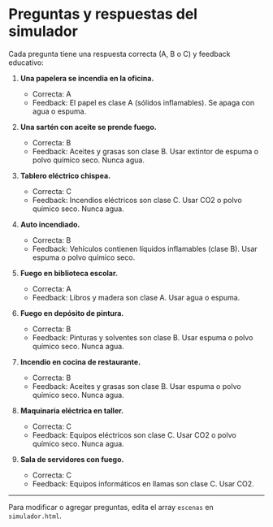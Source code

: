 
# Preguntas y respuestas del simulador

Cada pregunta tiene una respuesta correcta (A, B o C) y feedback educativo:

1. **Una papelera se incendia en la oficina.**
	- Correcta: A
	- Feedback: El papel es clase A (sólidos inflamables). Se apaga con agua o espuma.

2. **Una sartén con aceite se prende fuego.**
	- Correcta: B
	- Feedback: Aceites y grasas son clase B. Usar extintor de espuma o polvo químico seco. Nunca agua.

3. **Tablero eléctrico chispea.**
	- Correcta: C
	- Feedback: Incendios eléctricos son clase C. Usar CO2 o polvo químico seco. Nunca agua.

4. **Auto incendiado.**
	- Correcta: B
	- Feedback: Vehículos contienen líquidos inflamables (clase B). Usar espuma o polvo químico seco.

5. **Fuego en biblioteca escolar.**
	- Correcta: A
	- Feedback: Libros y madera son clase A. Usar agua o espuma.

6. **Fuego en depósito de pintura.**
	- Correcta: B
	- Feedback: Pinturas y solventes son clase B. Usar espuma o polvo químico seco. Nunca agua.

7. **Incendio en cocina de restaurante.**
	- Correcta: B
	- Feedback: Aceites y grasas son clase B. Usar espuma o polvo químico seco. Nunca agua.

8. **Maquinaria eléctrica en taller.**
	- Correcta: C
	- Feedback: Equipos eléctricos son clase C. Usar CO2 o polvo químico seco. Nunca agua.

9. **Sala de servidores con fuego.**
	- Correcta: C
	- Feedback: Equipos informáticos en llamas son clase C. Usar CO2.

---
Para modificar o agregar preguntas, edita el array `escenas` en `simulador.html`.
